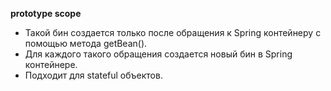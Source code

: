 **prototype scope**

* Такой бин создается только после обращения к Spring контейнеру с помощью метода getBean().
* Для каждого такого обращения создается новый бин в Spring контейнере.
* Подходит для stateful объектов.